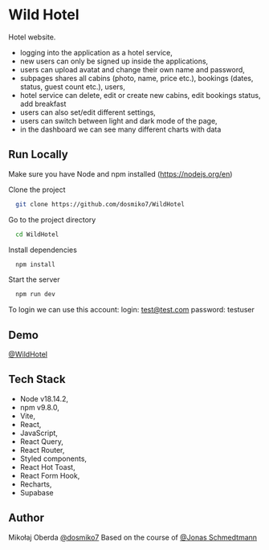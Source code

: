 # Wild Hotel

Hotel website.

- logging into the application as a hotel service,
- new users can only be signed up inside the applications,
- users can upload avatat and change their own name and password,
- subpages shares all cabins (photo, name, price etc.), bookings (dates, status, guest count etc.), users,
- hotel service can delete, edit or create new cabins, edit bookings status, add breakfast
- users can also set/edit different settings,
- users can switch between light and dark mode of the page,
- in the dashboard we can see many different charts with data

## Run Locally

Make sure you have Node and npm installed (https://nodejs.org/en)

Clone the project

```bash
  git clone https://github.com/dosmiko7/WildHotel
```

Go to the project directory

```bash
  cd WildHotel
```

Install dependencies

```bash
  npm install
```

Start the server

```bash
  npm run dev
```

To login we can use this account:
login: test@test.com
password: testuser

## Demo

[@WildHotel](https://wildhotel-mo.netlify.app)

## Tech Stack

- Node v18.14.2,
- npm v9.8.0,
- Vite,
- React,
- JavaScript,
- React Query,
- React Router,
- Styled components,
- React Hot Toast,
- React Form Hook,
- Recharts,
- Supabase

## Author

Mikołaj Oberda
[@dosmiko7](https://www.github.com/dosmiko7)
Based on the course of [@Jonas Schmedtmann](https://www.udemy.com/user/jonasschmedtmann/)
